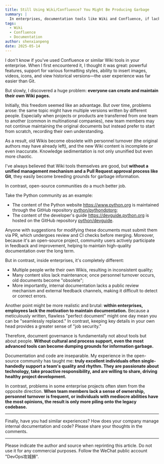```yaml
---
title: Still Using Wiki/Confluence? You Might Be Producing Garbage
summary: |
  In enterprises, documentation tools like Wiki and Confluence, if lacking unified management and review mechanisms, can lead to information chaos and knowledge sedimentation failure. This article explores how to avoid this situation and draws on the successful experiences of open-source communities.
tags:
  - Wiki
  - Confluence
  - Documentation
author: shenxianpeng
date: 2025-05-14
---
```


I don't know if you've used Confluence or similar Wiki tools in your enterprise. When I first encountered it, I thought it was great: powerful features, support for various formatting styles, ability to insert images, videos, icons, and view historical versions—the user experience was far easier than Git.

But slowly, I discovered a huge problem: **everyone can create and maintain their own Wiki pages.**

Initially, this freedom seemed like an advantage. But over time, problems arose: the same topic might have multiple versions written by different people. Especially when projects or products are transferred from one team to another (common in multinational companies), new team members may not continue maintaining the original documents but instead prefer to start from scratch, recording their own understanding.

As a result, old Wikis become obsolete with personnel turnover (the original authors may have already left), and the new Wiki content is incomplete or even inaccurate.  Knowledge sedimentation is not only ununified but even more chaotic.

I've always believed that Wiki tools themselves are good, but **without a unified management mechanism and a Pull Request approval process like Git**, they easily become breeding grounds for garbage information.

In contrast, open-source communities do a much better job.


Take the Python community as an example:

* The content of the Python website https://www.python.org is maintained through the GitHub repository [python/pythondotorg](https://github.com/python/pythondotorg);
* The content of the developer's guide https://devguide.python.org is hosted on the GitHub repository [python/devguide](https://github.com/python/devguide).

Anyone with suggestions for modifying these documents must submit them via PR, which undergoes review and CI checks before merging.  Moreover, because it's an open-source project, community users actively participate in feedback and improvement, helping to maintain high-quality documentation over the long term.

But in contrast, inside enterprises, it's completely different:

* Multiple people write their own Wikis, resulting in inconsistent quality;
* Many content silos lack maintenance; once personnel turnover occurs, old documents become "obsolete";
* More importantly, internal documentation lacks a public review mechanism and external feedback channels, making it difficult to detect or correct errors.

Another point might be more realistic and brutal: **within enterprises, employees lack the motivation to maintain documentation.** Because a meticulously written, flawless "perfect document" might one day mean you can be "seamlessly replaced." In contrast, keeping key details in your own head provides a greater sense of "job security."

Therefore, document governance is fundamentally not about tools but about people. **Without cultural and process support, even the most advanced tools can become dumping grounds for information garbage.**

Documentation and code are inseparable. My experience in the open-source community has taught me: **truly excellent individuals often single-handedly support a team's quality and rhythm. They are passionate about technology, take proactive responsibility, and are willing to share, driving healthy project development.**

In contrast, problems in some enterprise projects often stem from the opposite direction. **When team members lack a sense of ownership, personnel turnover is frequent, or individuals with mediocre abilities have the most opinions, the result is only more piling onto the legacy codebase.**

---

Finally, have you had similar experiences? How does your company manage internal documentation and code? Please share your thoughts in the comments.

---

Please indicate the author and source when reprinting this article. Do not use it for any commercial purposes.  Follow the WeChat public account "DevOps攻城狮".